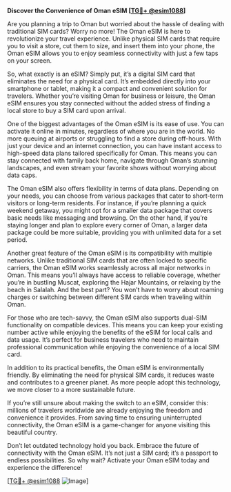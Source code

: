 **Discover the Convenience of Oman eSIM [[TG💪+ @esim1088](https://t.me/s/esim1088)]**

Are you planning a trip to Oman but worried about the hassle of dealing with traditional SIM cards? Worry no more! The Oman eSIM is here to revolutionize your travel experience. Unlike physical SIM cards that require you to visit a store, cut them to size, and insert them into your phone, the Oman eSIM allows you to enjoy seamless connectivity with just a few taps on your screen.

So, what exactly is an eSIM? Simply put, it’s a digital SIM card that eliminates the need for a physical card. It’s embedded directly into your smartphone or tablet, making it a compact and convenient solution for travelers. Whether you’re visiting Oman for business or leisure, the Oman eSIM ensures you stay connected without the added stress of finding a local store to buy a SIM card upon arrival.

One of the biggest advantages of the Oman eSIM is its ease of use. You can activate it online in minutes, regardless of where you are in the world. No more queuing at airports or struggling to find a store during off-hours. With just your device and an internet connection, you can have instant access to high-speed data plans tailored specifically for Oman. This means you can stay connected with family back home, navigate through Oman’s stunning landscapes, and even stream your favorite shows without worrying about data caps.

The Oman eSIM also offers flexibility in terms of data plans. Depending on your needs, you can choose from various packages that cater to short-term visitors or long-term residents. For instance, if you’re planning a quick weekend getaway, you might opt for a smaller data package that covers basic needs like messaging and browsing. On the other hand, if you’re staying longer and plan to explore every corner of Oman, a larger data package could be more suitable, providing you with unlimited data for a set period.

Another great feature of the Oman eSIM is its compatibility with multiple networks. Unlike traditional SIM cards that are often locked to specific carriers, the Oman eSIM works seamlessly across all major networks in Oman. This means you’ll always have access to reliable coverage, whether you’re in bustling Muscat, exploring the Hajar Mountains, or relaxing by the beach in Salalah. And the best part? You won’t have to worry about roaming charges or switching between different SIM cards when traveling within Oman.

For those who are tech-savvy, the Oman eSIM also supports dual-SIM functionality on compatible devices. This means you can keep your existing number active while enjoying the benefits of the eSIM for local calls and data usage. It’s perfect for business travelers who need to maintain professional communication while enjoying the convenience of a local SIM card.

In addition to its practical benefits, the Oman eSIM is environmentally friendly. By eliminating the need for physical SIM cards, it reduces waste and contributes to a greener planet. As more people adopt this technology, we move closer to a more sustainable future.

If you’re still unsure about making the switch to an eSIM, consider this: millions of travelers worldwide are already enjoying the freedom and convenience it provides. From saving time to ensuring uninterrupted connectivity, the Oman eSIM is a game-changer for anyone visiting this beautiful country.

Don’t let outdated technology hold you back. Embrace the future of connectivity with the Oman eSIM. It’s not just a SIM card; it’s a passport to endless possibilities. So why wait? Activate your Oman eSIM today and experience the difference!

[[TG💪+ @esim1088](https://t.me/s/esim1088) ![Image](https://i.postimg.cc/Y0z9fWf4/image.png)]